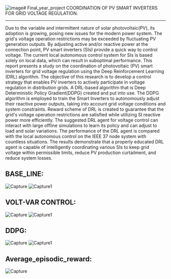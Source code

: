 ![image](https://github.com/priyanthan07/Final_year_project/assets/129021635/da1d7e1b-cb4e-45b2-ada9-03d6a3aed249)# Final_year_project
COORDINATION OF PV SMART INVERTERS FOR GRID  VOLTAGE REGULATION.

---------------------------------------------------------------------------------------------
Due to the variable and intermittent nature of solar photovoltaic(PV), its adoption is growing, 
posing new issues for the modern power system. The grid's voltage operation restrictions may be 
exceeded by fluctuating PV generation outputs. By adjusting active and/or reactive power at the 
connection point, PV smart inverters (SIs) provide a quick way to control voltage. The current 
local autonomous control system for SIs is based solely on local data, which can result in 
suboptimal performance. This report presents a study on the coordination of photovoltaic (PV) 
smart inverters for grid voltage regulation using the Deep Reinforcement Learning (DRL) 
algorithm. The objective of this research is to develop a control strategy that enables PV inverters 
to actively participate in voltage regulation in distribution grids. A DRL-based algorithm that is 
Deep Deterministic Policy Gradient(DDPG) created and put into use. The DDPG algorithm is 
employed to train the Smart Inverters to autonomously adjust their reactive power outputs, taking 
into account grid voltage conditions and system constraints. Reward scheme of DRL is created to 
guarantee that the grid's voltage operation restrictions are satisfied while utilizing SI reactive 
power more efficiently. The suggested DRL agent for voltage control can interact with large offline 
simulations to learn its policy and can adjust to load and solar variations. The performance of the 
DRL agent is compared with the local autonomous control on the IEEE 37 node system with 
countless situations. The results demonstrate that a properly educated DRL agent is capable of 
intelligently coordinating various SIs to keep grid voltage within permissible limits, reduce PV 
production curtailment, and reduce system losses.

BASE_LINE:
-----------------------------------------------------------------------------------------------

![Capture](https://github.com/priyanthan07/Final_year_project/assets/129021635/58d7807f-8e94-43a5-b2bc-b803cf934f24)
![Capture1](https://github.com/priyanthan07/Final_year_project/assets/129021635/ad807abe-f601-4bfd-8162-62437c32817f)

VOLT-VAR CONTROL:
-----------------------------------------------------------------------------------------------
![Capture](https://github.com/priyanthan07/Final_year_project/assets/129021635/186228ba-0984-4154-81a2-f57b949103b3)
![Capture1](https://github.com/priyanthan07/Final_year_project/assets/129021635/6f596256-7415-4a21-841e-8163487e6ea0)

DDPG:
-----------------------------------------------------------------------------------------------
![Capture](https://github.com/priyanthan07/Final_year_project/assets/129021635/51b469bc-2c79-48cc-828f-cdb399f13d11)
![Capture1](https://github.com/priyanthan07/Final_year_project/assets/129021635/5f1be155-16a8-4e49-ada1-1a167c263dac)

Average_episodic_reward:
-----------------------------------------------------------------------------------------------
![Capture](https://github.com/priyanthan07/Final_year_project/assets/129021635/85ce4d7b-cc49-4c92-9360-422b4da76820)


